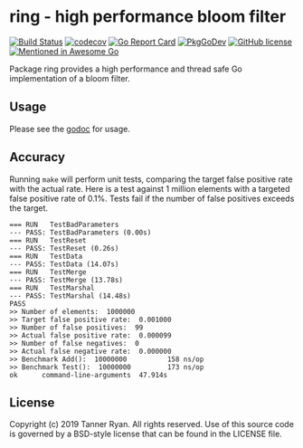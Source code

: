 # ring - high performance bloom filter
[![Build
Status](https://img.shields.io/travis/tannerryan/ring.svg?style=flat-square)](https://travis-ci.org/tannerryan/ring)
[![codecov](https://img.shields.io/codecov/c/github/tannerryan/ring.svg?style=flat-square)](https://codecov.io/gh/tannerryan/ring)
[![Go Report
Card](https://goreportcard.com/badge/github.com/tannerryan/ring?style=flat-square)](https://goreportcard.com/report/github.com/tannerryan/ring)
[![PkgGoDev](https://pkg.go.dev/badge/github.com/tannerryan/ring?tab=doc)](https://pkg.go.dev/github.com/tannerryan/ring?tab=doc)
[![GitHub
license](https://img.shields.io/github/license/tannerryan/ring.svg?style=flat-square)](https://github.com/tannerryan/ring/blob/master/LICENSE)
[![Mentioned in Awesome
Go](https://awesome.re/mentioned-badge-flat.svg)](https://github.com/avelino/awesome-go)

Package ring provides a high performance and thread safe Go implementation of a
bloom filter.

## Usage
Please see the [godoc](https://godoc.org/github.com/tannerryan/ring) for
usage.

## Accuracy
Running `make` will perform unit tests, comparing the target false positive rate
with the actual rate. Here is a test against 1 million elements with a targeted
false positive rate of 0.1%. Tests fail if the number of false positives exceeds
the target.
```
=== RUN   TestBadParameters
--- PASS: TestBadParameters (0.00s)
=== RUN   TestReset
--- PASS: TestReset (0.26s)
=== RUN   TestData
--- PASS: TestData (14.07s)
=== RUN   TestMerge
--- PASS: TestMerge (13.78s)
=== RUN   TestMarshal
--- PASS: TestMarshal (14.48s)
PASS
>> Number of elements:  1000000
>> Target false positive rate:  0.001000
>> Number of false positives:  99
>> Actual false positive rate:  0.000099
>> Number of false negatives:  0
>> Actual false negative rate:  0.000000
>> Benchmark Add():  10000000          158 ns/op
>> Benchmark Test():  10000000         173 ns/op
ok      command-line-arguments  47.914s
```

## License
Copyright (c) 2019 Tanner Ryan. All rights reserved. Use of this source code is
governed by a BSD-style license that can be found in the LICENSE file.
